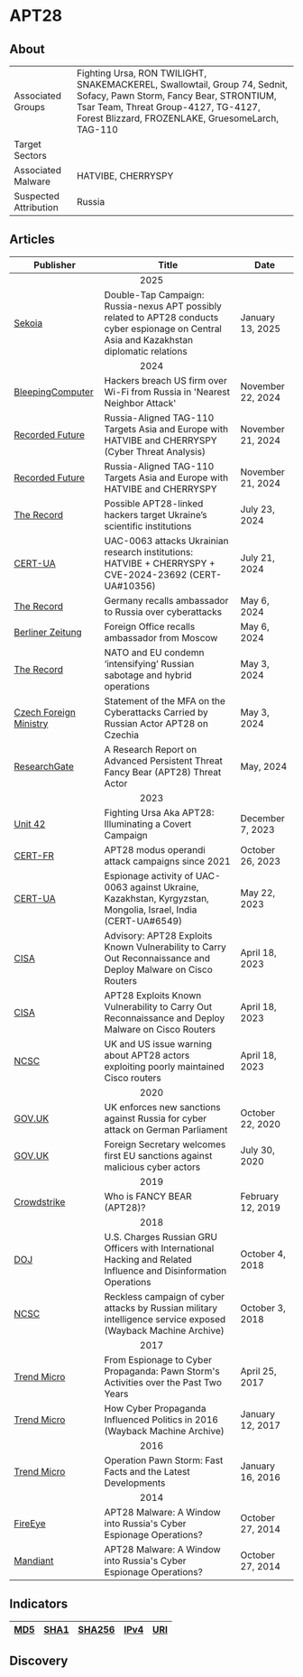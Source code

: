 <h1>APT28</h1>

<h2>About</h2>
<table>
  <tr>
    <td>Associated Groups</td>
    <td>Fighting Ursa, RON TWILIGHT, SNAKEMACKEREL, Swallowtail, Group 74, Sednit, Sofacy, Pawn Storm, Fancy Bear, STRONTIUM, Tsar Team, Threat Group-4127, TG-4127, Forest Blizzard, FROZENLAKE, GruesomeLarch, TAG-110</td>
  </tr>
  <tr>
    <td>Target Sectors</td>
    <td></td>
  </tr>
  <tr>
    <td>Associated Malware</td>
    <td>HATVIBE, CHERRYSPY</td>
  </tr>
  <tr>
    <td>Suspected Attribution</td>
    <td>Russia</td>
  </tr>
</table>

<h2>Articles</h2>
<table>
  <thead>
    <tr>
      <th>Publisher</th>
      <th>Title</th>
      <th>Date</th>
    </tr>
  </thead>
  <tbody>
    <tr>
      <td colspan="100" align="center">2025</td>
    </tr>
    <tr>
      <td>
        <a href="https://blog.sekoia.io/double-tap-campaign-russia-nexus-apt-possibly-related-to-apt28-conducts-cyber-espionage-on-central-asia-and-kazakhstan-diplomatic-relations/">Sekoia</a>
      </td>
      <td>Double-Tap Campaign: Russia-nexus APT possibly related to APT28 conducts cyber espionage on Central Asia and Kazakhstan diplomatic relations</td>
      <td>January 13, 2025</td>
    </tr>
    <tr>
      <td colspan="100" align="center">2024</td>
    </tr>
    <tr>
      <td>
        <a href="https://www.bleepingcomputer.com/news/security/hackers-breach-us-firm-over-wi-fi-from-russia-in-nearest-neighbor-attack/">BleepingComputer</a>
      </td>
      <td>Hackers breach US firm over Wi-Fi from Russia in 'Nearest Neighbor Attack'</td>
      <td>November 22, 2024</td>
    </tr>
    <tr>
      <td>
        <a href="https://go.recordedfuture.com/hubfs/reports/CTA-RU-2024-1121.pdf">Recorded Future</a>
      </td>
      <td>Russia-Aligned TAG-110 Targets Asia and Europe with HATVIBE and CHERRYSPY (Cyber Threat Analysis)</td>
      <td>November 21, 2024</td>
    </tr>
    <tr>
      <td>
        <a href="https://www.recordedfuture.com/research/russia-aligned-tag-110-targets-asia-and-europe">Recorded Future</a>
      </td>
      <td>Russia-Aligned TAG-110 Targets Asia and Europe with HATVIBE and CHERRYSPY</td>
      <td>November 21, 2024</td>
    </tr>
    <tr>
      <td>
        <a href="https://therecord.media/ukraine-scientific-institutions-espionage-russia">The Record</a>
      </td>
      <td>Possible APT28-linked hackers target Ukraine’s scientific institutions</td>
      <td>July 23, 2024</td>
    </tr>
    <tr>
      <td>
        <a href="https://cert.gov.ua/article/6280129">CERT-UA</a>
      </td>
      <td>UAC-0063 attacks Ukrainian research institutions: HATVIBE + CHERRYSPY + CVE-2024-23692 (CERT-UA#10356)</td>
      <td>July 21, 2024</td>
    </tr>
    <tr>
      <td>
        <a href="https://therecord.media/germany-recalls-russian-ambassador-cyberattack">The Record</a>
      </td>
      <td>Germany recalls ambassador to Russia over cyberattacks</td>
      <td>May 6, 2024</td>
    </tr>
    <tr>
      <td>
        <a href="https://www.berliner-zeitung.de/news/auswaertiges-amt-ruft-botschafter-aus-moskau-zurueck-li.2212541?utm_medium=Social&utm_source=Twitter#Echobox=1714994116">Berliner Zeitung</a>
      </td>
      <td>Foreign Office recalls ambassador from Moscow</td>
      <td>May 6, 2024</td>
    </tr>
    <tr>
      <td>
        <a href="https://therecord.media/nato-eu-condemn-russian-sabotage-hybrid-operations">The Record</a>
      </td>
      <td>NATO and EU condemn ‘intensifying’ Russian sabotage and hybrid operations</td>
      <td>May 3, 2024</td>
    </tr>
    <tr>
      <td>
        <a href="https://mzv.gov.cz/jnp/en/issues_and_press/press_releases/statement_of_the_mfa_on_the_cyberattacks.html">Czech Foreign Ministry</a>
      </td>
      <td>Statement of the MFA on the Cyberattacks Carried by Russian Actor APT28 on Czechia</td>
      <td>May 3, 2024</td>
    </tr>
    <tr>
      <td>
        <a href="https://www.researchgate.net/publication/383606556_Figure_1_A_Research_Report_on_Advanced_Persistent_Threat_Fancy_Bear_APT28_Threat_Actor">ResearchGate</a>
      </td>
      <td>A Research Report on Advanced Persistent Threat Fancy Bear (APT28) Threat Actor</td>
      <td>May, 2024</td>
    </tr>
    <tr>
      <td colspan="100" align="center">2023</td>
    </tr>
    <tr>
      <td>
        <a href="https://unit42.paloaltonetworks.com/russian-apt-fighting-ursa-exploits-cve-2023-233397/">Unit 42</a>
      </td>
      <td>Fighting Ursa Aka APT28: Illuminating a Covert Campaign</td>
      <td>December 7, 2023</td>
    </tr>
    <tr>
      <td>
        <a href="https://www.cert.ssi.gouv.fr/cti/CERTFR-2023-CTI-009/">CERT-FR</a>
      </td>
      <td>APT28 modus operandi attack campaigns since 2021</td>
      <td>October 26, 2023</td>
    </tr>
    <tr>
      <td>
        <a href="https://cert.gov.ua/article/4697016">CERT-UA</a>
      </td>
      <td>Espionage activity of UAC-0063 against Ukraine, Kazakhstan, Kyrgyzstan, Mongolia, Israel, India (CERT-UA#6549)</td>
      <td>May 22, 2023</td>
    </tr>
    <tr>
      <td>
        <a href="http://cisa.gov/sites/default/files/2023-04/apt28-exploits-known-vulnerability-to-carry-out-reconnaissance-and-deploy-malware-on-cisco-routers-uk.pdf">CISA</a>
      </td>
      <td>Advisory: APT28 Exploits Known Vulnerability to Carry Out Reconnaissance and Deploy Malware on Cisco Routers</td>
      <td>April 18, 2023</td>
    </tr>
    <tr>
      <td>
        <a href="https://www.cisa.gov/news-events/cybersecurity-advisories/aa23-108">CISA</a>
      </td>
      <td>APT28 Exploits Known Vulnerability to Carry Out Reconnaissance and Deploy Malware on Cisco Routers</td>
      <td>April 18, 2023</td>
    </tr>
    <tr>
      <td>
        <a href="https://www.ncsc.gov.uk/news/uk-and-us-issue-warning-about-apt28-actors-exploiting-poorly-maintained-cisco-routers">NCSC</a>
      </td>
      <td>UK and US issue warning about APT28 actors exploiting poorly maintained Cisco routers</td>
      <td>April 18, 2023</td>
    </tr>
    <tr>
      <td colspan="100" align="center">2020</td>
    </tr>
    <tr>
      <td>
        <a href="https://www.gov.uk/government/news/uk-enforces-new-sanctions-against-russia-for-cyber-attack-on-german-parliament">GOV.UK</a>
      </td>
      <td>UK enforces new sanctions against Russia for cyber attack on German Parliament</td>
      <td>October 22, 2020</td>
    </tr>
    <tr>
      <td>
        <a href="https://www.gov.uk/government/news/foreign-secretary-welcomes-first-eu-sanctions-against-malicious-cyber-actors">GOV.UK</a>
      </td>
      <td>Foreign Secretary welcomes first EU sanctions against malicious cyber actors</td>
      <td>July 30, 2020</td>
    </tr>
    <tr>
      <td colspan="100" align="center">2019</td>
    </tr>
    <tr>
      <td>
        <a href="https://www.crowdstrike.com/en-us/blog/who-is-fancy-bear/">Crowdstrike</a>
      </td>
      <td>Who is FANCY BEAR (APT28)?</td>
      <td>February 12, 2019</td>
    </tr>
    <tr>
      <td colspan="100" align="center">2018</td>
    </tr>
    <tr>
      <td>
        <a href="https://www.justice.gov/archives/opa/pr/us-charges-russian-gru-officers-international-hacking-and-related-influence-and">DOJ</a>
      </td>
      <td>U.S. Charges Russian GRU Officers with International Hacking and Related Influence and Disinformation Operations</td>
      <td>October 4, 2018</td>
    </tr>
    <tr>
      <td>
        <a href="https://web.archive.org/web/20230419073738/https://www.ncsc.gov.uk/news/reckless-campaign-cyber-attacks-russian-military-intelligence-service-exposed">NCSC</a>
      </td>
      <td>Reckless campaign of cyber attacks by Russian military intelligence service exposed (Wayback Machine Archive)</td>
      <td>October 3, 2018</td>
    </tr>
    <tr>
      <td colspan="100" align="center">2017</td>
    </tr>
    <tr>
      <td>
        <a href="https://www.trendmicro.com/vinfo/us/security/news/cyber-attacks/espionage-cyber-propaganda-two-years-of-pawn-storm">Trend Micro</a>
      </td>
      <td>From Espionage to Cyber Propaganda: Pawn Storm's Activities over the Past Two Years</td>
      <td>April 25, 2017</td>
    </tr>
    <tr>
      <td>
        <a href="https://web.archive.org/web/20170608002643/http://blog.trendmicro.com/trendlabs-security-intelligence/cyber-propaganda-influenced-politics-2016/">Trend Micro</a>
      </td>
      <td>How Cyber Propaganda Influenced Politics in 2016 (Wayback Machine Archive)</td>
      <td>January 12, 2017</td>
    </tr>
    <tr>
      <td colspan="100" align="center">2016</td>
    </tr>
    <tr>
      <td>
        <a href="https://www.trendmicro.com/vinfo/us/security/news/cyber-attacks/operation-pawn-storm-fast-facts">Trend Micro</a>
      </td>
      <td>Operation Pawn Storm: Fast Facts and the Latest Developments</td>
      <td>January 16, 2016</td>
    </tr>
    <tr>
      <td colspan="100" align="center">2014</td>
    </tr>
    <tr>
      <td>
        <a href="https://services.google.com/fh/files/misc/apt28-window-russia-cyber-espionage-operations.pdf">FireEye</a>
      </td>
      <td>APT28 Malware: A Window into Russia's Cyber Espionage Operations?</td>
      <td>October 27, 2014</td>
    </tr>
    <tr>
      <td>
        <a href="https://cloud.google.com/blog/topics/threat-intelligence/apt28-a-window-into-russias-cyber-espionage-operations">Mandiant</a>
      </td>
      <td>APT28 Malware: A Window into Russia's Cyber Espionage Operations?</td>
      <td>October 27, 2014</td>
    </tr>
  </tbody>
</table>


<h2>Indicators</h2>
<table>
  <thead>
    <tr>
      <th>
        <a href="https://github.com/PudgyDragon/Threat-Intel/blob/main/All/APT28/samples.md5">MD5</a>
      </th>
      <th>
        <a href="https://github.com/PudgyDragon/Threat-Intel/blob/main/All/APT28/samples.sha1">SHA1</a>
      </th>
      <th>
        <a href="https://github.com/PudgyDragon/Threat-Intel/blob/main/All/APT28/samples.sha256">SHA256</a>
      </th>
      <th>
        <a href="https://github.com/PudgyDragon/Threat-Intel/blob/main/All/APT28/IPv4.txt">IPv4</a>
      </th>
      <th>
        <a href="https://github.com/PudgyDragon/Threat-Intel/blob/main/All/APT28/uri.txt">URI</a>
      </th>
    </tr>
  </thead>
</table>


<h2>Discovery</h2>
